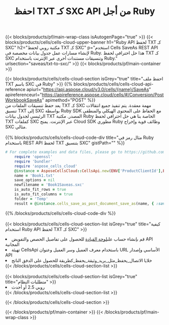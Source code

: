 ﻿---
title:  احفظ TXT كـ SXC API من أجل Ruby
description:  استخدام Aspose.Cells Cloud SDK لـ Ruby لحفظ ملف بتنسيق TXT كملف بتنسيق SXC.
url: /ar/ruby/saveas/txt-to-sxc/
---
{{< blocks/products/pf/main-wrap-class isAutogenPage="true" >}}
{{< blocks/products/cells/cells-cloud-upper-banner h1="Ruby API لحفظ TXT كـ SXC" h2="مكتبة روبي لحفظ TXT كـ SXC" p="استخدم Cells SaveAs REST API لإنشاء مسارات عمل جدول بيانات مخصصة في Ruby. هذا حل احترافي لحفظ TXT كـ SXC وتنسيقات مستندات أخرى عبر الإنترنت باستخدام Ruby." urlsection="saveas/txt-to-sxc/" >}}
{{< blocks/products/pf/main-container >}}

{{< blocks/products/cells/cells-cloud-section isGrey="true" title="احفظ ملف TXT باسم SXC في Ruby" >}}
{{% blocks/products/cells/cells-cloud-api-reference apiurl="https://api.aspose.cloud/v3.0/cells/{name}/SaveAs" apireferenceurl="https://apireference.aspose.cloud/cells/#/Conversion/PostWorkbookSaveAs" apimethod="POST" %}}
<br/>
يعد حفظ تنسيقات الملفات من TXT كـ SXC مهمة معقدة. يتم تنفيذ جميع انتقالات تنسيق TXT إلى SXC بواسطة Ruby SDK مع الحفاظ على المحتوى الهيكلي والمنطقي الرئيسي لجدول بيانات TXT المصدر. مكتبة Ruby الخاصة بنا هي حل احترافي لحفظ TXT كملفات SXC عبر الإنترنت. يمنح Cloud SDK مطوري Ruby وظائف قوية وإخراج SXC مثالي.
<br/>
<br/>
{{% blocks/products/cells/cells-cloud-code-div title="مثال رمز في Ruby باستخدام REST API لحفظ TXT بتنسيق SXC" gistPath="" %}}
  
```ruby
# For complete examples and data files, please go to https://github.com/aspose-cells-cloud/aspose-cells-cloud-ruby/
    require 'openssl'
    require 'bundler'
    require 'aspose_cells_cloud'
    @instance = AsposeCellsCloud::CellsApi.new(ENV['ProductClientId'],ENV['ProductClientSecret'])
    name = 'Book1.txt'
    save_options = nil
    newfilename = 'Book1Saveas.sxc'
    is_auto_fit_rows = true
    is_auto_fit_columns = true
    folder = 'Temp'
    result = @instance.cells_save_as_post_document_save_as(name, { :save_options=>save_options, :newfilename=>(folder+"/"+newfilename), :is_auto_fit_rows=>is_auto_fit_rows, :is_auto_fit_columns=>is_auto_fit_columns, :folder=>folder})
```
  
{{% /blocks/products/cells/cells-cloud-code-div %}}
<br/>
<br/>
{{< blocks/products/cells/cells-cloud-section-list isGrey="true" title="كيفية استخدام Ruby API لحفظ TXT كـ SXC" >}}
<li> قم بإنشاء حساب على<a href="https://dashboard.aspose.cloud/">لوحة القيادة</a> للحصول على تفاصيل الحصص والتفويض API المجانية</li>
<li>تهيئة CellsApi باستخدام معرف العميل وسر العميل وعنوان URL الأساسي وإصدار API</li>
<li>خلايا الاتصال_يحفظ_مثل_بريد_وثيقة_يحفظ_كطريقة للحصول على الدفق الناتج</li>
{{< /blocks/products/cells/cells-cloud-section-list >}}
<br/>
<br/>
{{< blocks/products/cells/cells-cloud-section-list isGrey="true" title="متطلبات النظام" >}}
<li>روبي 2.5 أو أحدث</li>
{{< /blocks/products/cells/cells-cloud-section-list >}}

{{< /blocks/products/cells/cells-cloud-section >}}

{{< /blocks/products/pf/main-container >}}
{{< /blocks/products/pf/main-wrap-class >}}
